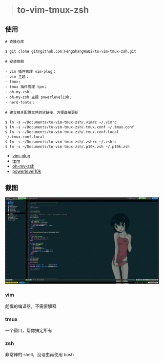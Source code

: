 > # to-vim-tmux-zsh

## 使用

```
# 克隆仓库

$ git clone git@github.com:FengShangWuQi/to-vim-tmux-zsh.git

# 安装依赖

- vim 插件管理 vim-plug；
- vim 主题；
- tmux;
- tmux 插件管理 tpm；
- oh-my-zsh；
- oh-my-zsh 主题 powerlevel10k;
- nerd-fonts；

# 建立相关配置文件的软链接，方便直接更新

$ ln -s ~/Documents/to-vim-tmux-zsh/.vimrc ~/.vimrc
$ ln -s ~/Documents/to-vim-tmux-zsh/.tmux.conf ~/.tmux.conf
$ ln -s ~/Documents/to-vim-tmux-zsh/.tmux.conf.local ~/.tmux.conf.local
$ ln -s ~/Documents/to-vim-tmux-zsh/.zshrc ~/.zshrc
$ ln -s ~/Documents/to-vim-tmux-zsh/.p10k.zsh ~/.p10k.zsh
```

- [vim-plug](https://github.com/junegunn/vim-plug)
- [tpm](https://github.com/tmux-plugins/tpm)
- [oh-my-zsh](https://ohmyz.sh/)
- [powerlevel10k](https://github.com/romkatv/powerlevel10k)

## 截图

![screenshot](./images/screenshot.jpg)

### vim

彪悍的编译器，不需要解释

### tmux

一个窗口，帮你搞定所有

### zsh

非常棒的 shell，没理由再使用 bash
